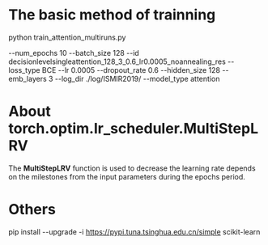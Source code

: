 # The basic method of trainning

python train_attention_multiruns.py

--num_epochs 10
--batch_size 128
--id decisionlevelsingleattention_128_3_0.6_lr0.0005_noannealing_res
--loss_type BCE
--lr 0.0005 
--dropout_rate 0.6 
--hidden_size 128 
--emb_layers 3 
--log_dir ./log/ISMIR2019/ 
--model_type attention

# About torch.optim.lr_scheduler.MultiStepLRV

The **MultiStepLRV** function is used to decrease the learning rate depends on the milestones from the input parameters during the epochs period. 

# Others

pip install --upgrade -i https://pypi.tuna.tsinghua.edu.cn/simple scikit-learn